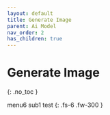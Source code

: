 ```yaml
---
layout: default
title: Generate Image
parent: Ai Model
nav_order: 2
has_children: true
---
```


# Generate Image
{: .no_toc }

menu6 sub1 test
{: .fs-6 .fw-300 }
